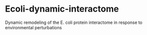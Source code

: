 # Ecoli-dynamic-interactome
Dynamic remodeling of the E. coli protein interactome in response to environmental perturbations
